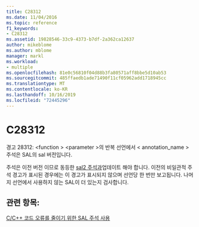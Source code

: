 ```yaml
---
title: C28312
ms.date: 11/04/2016
ms.topic: reference
f1_keywords:
- C28312
ms.assetid: 19828546-33c9-4373-b7df-2a362ca12637
author: mikeblome
ms.author: mblome
manager: markl
ms.workload:
- multiple
ms.openlocfilehash: 81e0c56810f04d88b3fa80571aff8bbe5d10ab53
ms.sourcegitcommit: 485ffaedb1ade71490f11cf05962add1718945cc
ms.translationtype: MT
ms.contentlocale: ko-KR
ms.lasthandoff: 10/16/2019
ms.locfileid: "72445296"
---
```

# <a name="c28312"></a>C28312
경고 28312: \<function > \<parameter >의 반복 선언에서 < annotation_name > 주석은 SAL의 sal 버전입니다.

 주석은 이전 버전 이므로 동등한 [sal2 주석과](../code-quality/using-sal-annotations-to-reduce-c-cpp-code-defects.md)업데이트 해야 합니다. 이전의 비일관적 주석 경고가 표시된 경우에는 이 경고가 표시되지 않으며 선언당 한 번만 보고됩니다. 나머지 선언에서 사용하지 않는 SAL이 더 있는지 검사합니다.

## <a name="see-also"></a>관련 항목:
 [C/C++ 코드 오류를 줄이기 위한 SAL 주석 사용](../code-quality/using-sal-annotations-to-reduce-c-cpp-code-defects.md)
